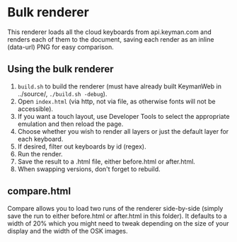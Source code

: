 # Bulk renderer

This renderer loads all the cloud keyboards from api.keyman.com and renders each of them to the document, saving each render as an inline (data-url) PNG for easy comparison.

## Using the bulk renderer

1. `build.sh` to build the renderer (must have already built KeymanWeb in ../source/, `./build.sh -debug`).
2. Open `index.html` (via http, not via file, as otherwise fonts will not be accessible).
3. If you want a touch layout, use Developer Tools to select the appropriate emulation and then reload the page.
3. Choose whether you wish to render all layers or just the default layer for each keyboard.
4. If desired, filter out keyboards by id (regex).
5. Run the render.
6. Save the result to a .html file, either before.html or after.html.
7. When swapping versions, don't forget to rebuild.

## compare.html

Compare allows you to load two runs of the renderer side-by-side (simply save the run to either before.html or after.html in this folder). It defaults to a width of 20% which you might need to tweak depending on the size of your display and the width of the OSK images.
